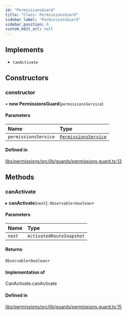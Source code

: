 ```yaml
---
id: "PermissionsGuard"
title: "Class: PermissionsGuard"
sidebar_label: "PermissionsGuard"
sidebar_position: 0
custom_edit_url: null
---
```


## Implements

- `CanActivate`

## Constructors

### constructor

• **new PermissionsGuard**(`permissionsService`)

#### Parameters

| Name | Type |
| :------ | :------ |
| `permissionsService` | [`PermissionsService`](PermissionsService) |

#### Defined in

[libs/permissions/src/lib/guards/permissions.guard.ts:13](https://github.com/cognizone/ng-cognizone/blob/0401c67/libs/permissions/src/lib/guards/permissions.guard.ts#L13)

## Methods

### canActivate

▸ **canActivate**(`next`): `Observable`<`boolean`\>

#### Parameters

| Name | Type |
| :------ | :------ |
| `next` | `ActivatedRouteSnapshot` |

#### Returns

`Observable`<`boolean`\>

#### Implementation of

CanActivate.canActivate

#### Defined in

[libs/permissions/src/lib/guards/permissions.guard.ts:15](https://github.com/cognizone/ng-cognizone/blob/0401c67/libs/permissions/src/lib/guards/permissions.guard.ts#L15)
